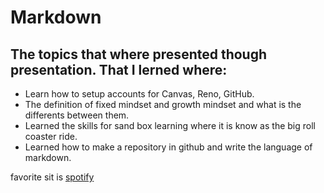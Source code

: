 # Markdown

## The topics that where presented though presentation. That I lerned where:
- Learn how to setup accounts for Canvas, Reno, GitHub.
- The definition of fixed mindset and growth mindset and what is the differents between them.
- Learned the skills for sand box learning where it is know as the big roll coaster ride.
- Learned how to make a repository in github and write the language of markdown.

favorite  sit is [spotify](https://www.spotify.com/us/)


